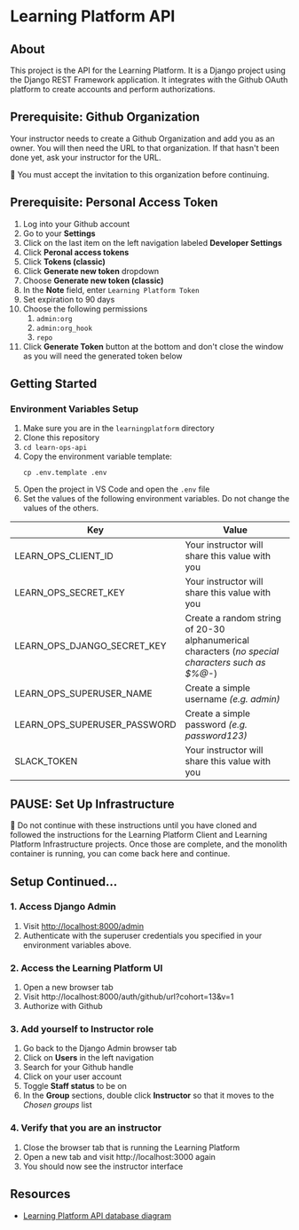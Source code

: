# Learning Platform API

## About

This project is the API for the Learning Platform. It is a Django project using the Django REST Framework application. It integrates with the Github OAuth platform to create accounts and perform authorizations.

## Prerequisite: Github Organization

Your instructor needs to create a Github Organization and add you as an owner. You will then need the URL to that organization. If that hasn't been done yet, ask your instructor for the URL.

🧨 You must accept the invitation to this organization before continuing.

## Prerequisite: Personal Access Token

1. Log into your Github account
2. Go to your **Settings**
3. Click on the last item on the left navigation labeled **Developer Settings**
4. Click **Peronal access tokens**
5. Click **Tokens (classic)**
6. Click **Generate new token** dropdown
7. Choose **Generate new token (classic)**
8. In the **Note** field, enter `Learning Platform Token`
9. Set expiration to 90 days
10. Choose the following permissions
    1. `admin:org` 
    2. `admin:org_hook`
    3. `repo`
11. Click **Generate Token** button at the bottom and don't close the window as you will need the generated token below


## Getting Started

### Environment Variables Setup

1. Make sure you are in the `learningplatform` directory
2. Clone this repository
3. `cd learn-ops-api`
4. Copy the environment variable template: 
    ```shell
    cp .env.template .env
    ```
5. Open the project in VS Code and open the `.env` file
6. Set the values of the following environment variables. Do not change the values of the others.

| Key | Value |
| -- | -- |
|  LEARN_OPS_CLIENT_ID | Your instructor will share this value with you  |
|  LEARN_OPS_SECRET_KEY | Your instructor will share this value with you  |
|  LEARN_OPS_DJANGO_SECRET_KEY | Create a random string of 20-30 alphanumerical characters (*no special characters such as $%@-*)  |
|  LEARN_OPS_SUPERUSER_NAME | Create a simple username _(e.g. admin)_  |
| LEARN_OPS_SUPERUSER_PASSWORD  | Create a simple password _(e.g. password123)_  |
| SLACK_TOKEN  |  Your instructor will share this value with you |

## PAUSE: Set Up Infrastructure

🧨 Do not continue with these instructions until you have cloned and followed the instructions for the Learning Platform Client and Learning Platform Infrastructure projects. Once those are complete, and the monolith container is running, you can come back here and continue.

## Setup Continued...

### 1. Access Django Admin

1. Visit [http://localhost:8000/admin](http://localhost:8000/admin)
1. Authenticate with the superuser credentials you specified in your environment variables above.

### 2. Access the Learning Platform UI

1. Open a new browser tab
2. Visit http://localhost:8000/auth/github/url?cohort=13&v=1
3. Authorize with Github

### 3. Add yourself to Instructor role

1. Go back to the Django Admin browser tab
2. Click on **Users** in the left navigation
3. Search for your Github handle
4. Click on your user account
5. Toggle **Staff status** to be on
6. In the **Group** sections, double click **Instructor** so that it moves to the _Chosen groups_ list

### 4. Verify that you are an instructor

1. Close the browser tab that is running the Learning Platform
2. Open a new tab and visit http://localhost:3000 again
3. You should now see the instructor interface


## Resources

- [Learning Platform API database diagram](https://dbdiagram.io/d/6005cc1080d742080a36d6d8)

